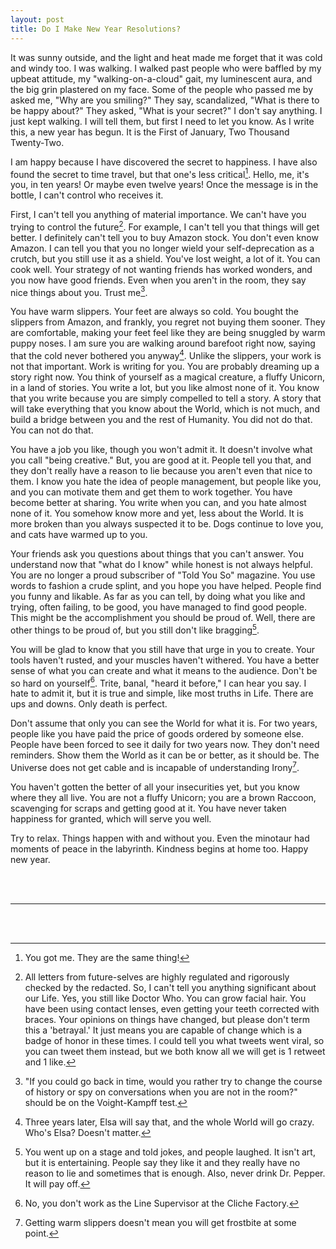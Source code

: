 ```yaml
---
layout: post
title: Do I Make New Year Resolutions?
---
```


It was sunny outside, and the light and heat made me forget that it was cold and windy too. I was walking. I walked past people who were baffled by my upbeat attitude, my "walking-on-a-cloud" gait, my luminescent aura, and the big grin plastered on my face. Some of the people who passed me by asked me, "Why are you smiling?" They say, scandalized, "What is there to be happy about?" They asked, "What is your secret?" I don't say anything. I just kept walking. I will tell them, but first I need to let you know. As I write this, a new year has begun. It is the First of January, Two Thousand Twenty-Two. 

I am happy because I have discovered the secret to happiness. I have also found the secret to time travel, but that one's less critical[^1]. Hello, me, it's you, in ten years! Or maybe even twelve years! Once the message is in the bottle, I can't control who receives it. 

First, I can't tell you anything of material importance. We can't have you trying to control the future[^2]. For example, I can't tell you that things will get better. I definitely can't tell you to buy Amazon stock. You don't even know Amazon. I can tell you that you no longer wield your self-deprecation as a crutch, but you still use it as a shield. You've lost weight, a lot of it. You can cook well. Your strategy of not wanting friends has worked wonders, and you now have good friends. Even when you aren't in the room, they say nice things about you. Trust me[^3]. 

You have warm slippers. Your feet are always so cold. You bought the slippers from Amazon, and frankly, you regret not buying them sooner. They are comfortable, making your feet feel like they are being snuggled by warm puppy noses. I am sure you are walking around barefoot right now, saying that the cold never bothered you anyway[^4]. Unlike the slippers, your work is not that important. Work is writing for you. You are probably dreaming up a story right now. You think of yourself as a magical creature, a fluffy Unicorn, in a land of stories. You write a lot, but you like almost none of it. You know that you write because you are simply compelled to tell a story. A story that will take everything that you know about the World, which is not much, and build a bridge between you and the rest of Humanity. You did not do that. You can not do that. 

You have a job you like, though you won't admit it. It doesn't involve what you call "being creative." But, you are good at it. People tell you that, and they don't really have a reason to lie because you aren't even that nice to them. I know you hate the idea of people management, but people like you, and you can motivate them and get them to work together. You have become better at sharing. You write when you can, and you hate almost none of it. You somehow know more and yet, less about the World. It is more broken than you always suspected it to be. Dogs continue to love you, and cats have warmed up to you. 

Your friends ask you questions about things that you can't answer. You understand now that "what do I know" while honest is not always helpful. You are no longer a proud subscriber of "Told You So" magazine. You use words to fashion a crude splint, and you hope you have helped. People find you funny and likable. As far as you can tell, by doing what you like and trying, often failing, to be good, you have managed to find good people. This might be the accomplishment you should be proud of. Well, there are other things to be proud of, but you still don't like bragging[^5]. 

You will be glad to know that you still have that urge in you to create. Your tools haven't rusted, and your muscles haven't withered. You have a better sense of what you can create and what it means to the audience. Don't be so hard on yourself[^6]. Trite, banal, "heard it before," I can hear you say. I hate to admit it, but it is true and simple, like most truths in Life. There are ups and downs. Only death is perfect. 

Don't assume that only you can see the World for what it is. For two years, people like you have paid the price of goods ordered by someone else. People have been forced to see it daily for two years now. They don't need reminders. Show them the World as it can be or better, as it should be. The Universe does not get cable and is incapable of understanding Irony[^7]. 

You haven't gotten the better of all your insecurities yet, but you know where they all live. You are not a fluffy Unicorn; you are a brown Raccoon, scavenging for scraps and getting good at it. You have never taken happiness for granted, which will serve you well. 

Try to relax. Things happen with and without you. Even the minotaur had moments of peace in the labyrinth. Kindness begins at home too. Happy new year.


<br/><br/>

---

<br/><br/>

[^1]: You got me. They are the same thing!

[^2]: All letters from future-selves are highly regulated and rigorously checked by the redacted. So, I can't tell you anything significant about our Life. Yes, you still like Doctor Who. You can grow facial hair. You have been using contact lenses, even getting your teeth corrected with braces. Your opinions on things have changed, but please don't term this a 'betrayal.' It just means you are capable of change which is a badge of honor in these times. I could tell you what tweets went viral, so you can tweet them instead, but we both know all we will get is 1 retweet and 1 like. 

[^3]: "If you could go back in time, would you rather try to change the course of history or spy on conversations when you are not in the room?" should be on the Voight-Kampff test.

[^4]: Three years later, Elsa will say that, and the whole World will go crazy. Who's Elsa? Doesn't matter.

[^5]: You went up on a stage and told jokes, and people laughed. It isn't art, but it is entertaining. People say they like it and they really have no reason to lie and sometimes that is enough. Also, never drink Dr. Pepper. It will pay off.

[^6]: No, you don't work as the Line Supervisor at the Cliche Factory.

[^7]: Getting warm slippers doesn't mean you will get frostbite at some point.